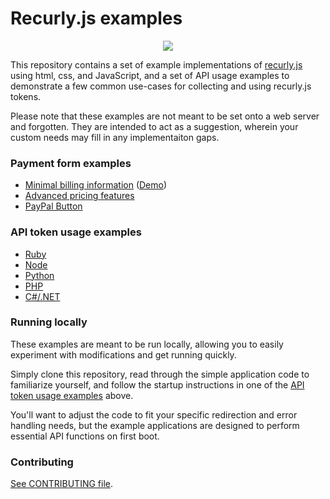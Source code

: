 Recurly.js examples
===================
<p align="center">
  <img src="http://i.imgur.com/hu8hAqs.png" align="center">
</p>

This repository contains a set of example implementations of
[recurly.js][recurly-js] using html, css, and JavaScript, and a set of API usage
examples to demonstrate a few common use-cases for collecting and using
recurly.js tokens.

Please note that these examples are not meant to be set onto a web server and
forgotten. They are intended to act as a suggestion, wherein your custom needs
may fill in any implementaiton gaps.

### Payment form examples
- [Minimal billing information][example-minimal] ([Demo][demo-minimal])
- [Advanced pricing features][example-advanced]
- [PayPal Button][example-paypal]

### API token usage examples

- [Ruby](api/ruby)
- [Node](api/node)
- [Python](api/python)
- [PHP](api/php)
- [C#/.NET](api/c_sharp)

### Running locally

These examples are meant to be run locally, allowing you to easily experiment with
modifications and get running quickly.

Simply clone this repository, read through the simple application code to
familiarize yourself, and follow the startup instructions in one of the [API
token usage examples](api) above.

You'll want to adjust the code to fit your specific redirection and error
handling needs, but the example applications are designed to perform essential
API functions on first boot.

### Contributing

[See CONTRIBUTING file](CONTRIBUTING.md).

[recurly-js]: https://github.com/recurly/recurly-js

[example-minimal]: public/minimal
[example-advanced]: public/advanced-pricing
[example-paypal]: public/paypal

[demo-minimal]: http://docs.recurly.com/js/examples/minimal
